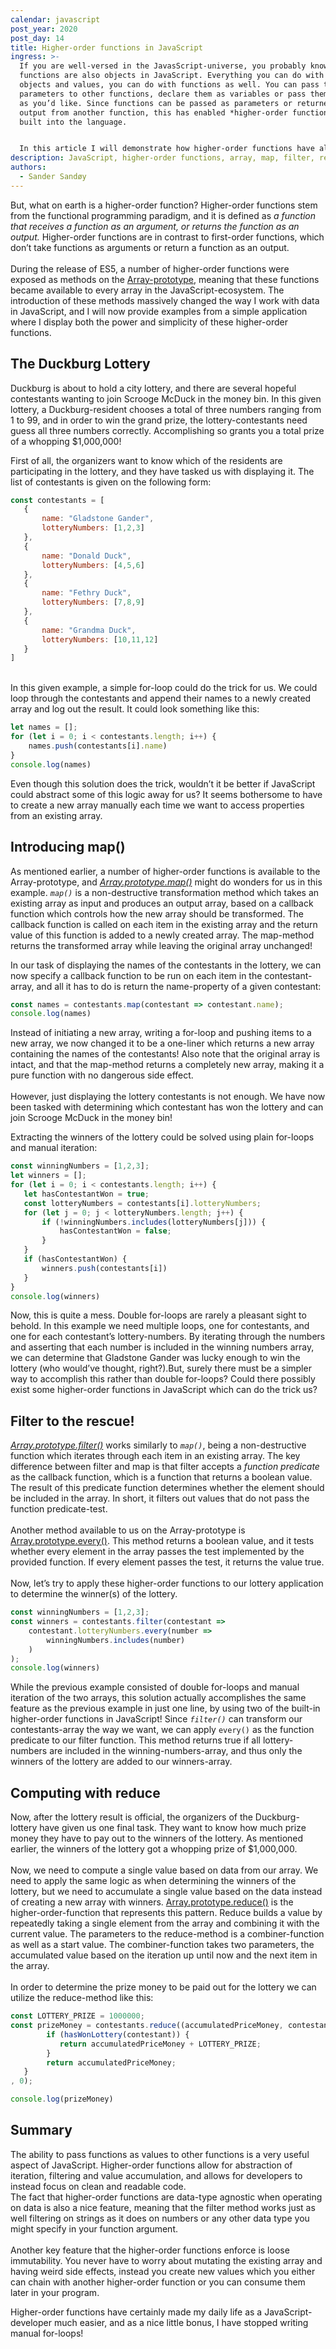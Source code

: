 ```yaml
---
calendar: javascript
post_year: 2020
post_day: 14
title: Higher-order functions in JavaScript
ingress: >-
  If you are well-versed in the JavasScript-universe, you probably know that
  functions are also objects in JavaScript. Everything you can do with regular
  objects and values, you can do with functions as well. You can pass them as
  parameters to other functions, declare them as variables or pass them around
  as you’d like. Since functions can be passed as parameters or returned as an
  output from another function, this has enabled *higher-order functions* to be
  built into the language.


  In this article I will demonstrate how higher-order functions have allowed me to write readable, maintainable and versatile code with fewer bugs, and how it coincidentally completely removed the need to write for-loops in my code!
description: JavaScript, higher-order functions, array, map, filter, reduce
authors:
  - Sander Sandøy
---
```

But, what on earth is a higher-order function? Higher-order functions stem from the functional programming paradigm, and it is defined as *a function that receives a function as an argument, or returns the function as an output.* Higher-order functions are in contrast to first-order functions, which don’t take functions as arguments or return a function as an output.\
\
During the release of ES5, a number of higher-order functions were exposed as methods on the [Array-prototype](https://developer.mozilla.org/tr/docs/Web/JavaScript/Reference/Global_Objects/Array/prototype), meaning that these functions became available to every array in the JavaScript-ecosystem. The introduction of these methods massively changed the way I work with data in JavaScript, and I will now provide examples from a simple application where I display both the power and simplicity of these higher-order functions.

## The Duckburg Lottery

Duckburg is about to hold a city lottery, and there are several hopeful contestants wanting to join Scrooge McDuck in the money bin. In this given lottery, a Duckburg-resident chooses a total of three numbers ranging from 1 to 99, and in order to win the grand prize, the lottery-contestants need guess all three numbers correctly. Accomplishing so grants you a total prize of a whopping $1,000,000!

First of all, the organizers want to know which of the residents are participating in the lottery, and they have tasked us with displaying it. The list of contestants is given on the following form:

```javascript
const contestants = [
   {
       name: "Gladstone Gander",
       lotteryNumbers: [1,2,3]
   },
   {
       name: "Donald Duck",
       lotteryNumbers: [4,5,6]
   },
   {
       name: "Fethry Duck",
       lotteryNumbers: [7,8,9]
   },
   {
       name: "Grandma Duck",
       lotteryNumbers: [10,11,12]
   }
]
```

\
In this given example, a simple for-loop could do the trick for us. We could loop through the contestants and append their names to a newly created array and log out the result. It could look something like this:

```javascript
let names = [];
for (let i = 0; i < contestants.length; i++) {
    names.push(contestants[i].name)
}
console.log(names)
```

Even though this solution does the trick, wouldn’t it be better if JavaScript could abstract some of this logic away for us? It seems bothersome to have to create a new array manually each time we want to access properties from an existing array.

## Introducing map()

As mentioned earlier, a number of higher-order functions is available to the Array-prototype, and *[Array.prototype.map()](https://developer.mozilla.org/en-US/docs/Web/JavaScript/Reference/Global_Objects/Array/map)* might do wonders for us in this example. *`map()`* is a non-destructive transformation method which takes an existing array as input and produces an output array, based on a callback function which controls how the new array should be transformed. The callback function is called on each item in the existing array and the return value of this function is added to a newly created array. The map-method returns the transformed array while leaving the original array unchanged!

In our task of displaying the names of the contestants in the lottery, we can now specify a callback function to be run on each item in the contestant-array, and all it has to do is return the name-property of a given contestant:

```javascript
const names = contestants.map(contestant => contestant.name);
console.log(names)
```

Instead of initiating a new array, writing a for-loop and pushing items to a new array, we now changed it to be a one-liner which returns a new array containing the names of the contestants! Also note that the original array is intact, and that the map-method returns a completely new array, making it a pure function with no dangerous side effect.\
\
However, just displaying the lottery contestants is not enough. We have now been tasked with determining which contestant has won the lottery and can join Scrooge McDuck in the money bin!

Extracting the winners of the lottery could be solved using plain for-loops and manual iteration:

```javascript
const winningNumbers = [1,2,3];
let winners = [];
for (let i = 0; i < contestants.length; i++) {
   let hasContestantWon = true;
   const lotteryNumbers = contestants[i].lotteryNumbers;
   for (let j = 0; j < lotteryNumbers.length; j++) {
       if (!winningNumbers.includes(lotteryNumbers[j])) {
           hasContestantWon = false;
       }
   }
   if (hasContestantWon) {
       winners.push(contestants[i])
   }
}
console.log(winners)
```

Now, this is quite a mess. Double for-loops are rarely a pleasant sight to behold. In this example we need multiple loops, one for contestants, and one for each contestant’s lottery-numbers. By iterating through the numbers and asserting that each number is included in the winning numbers array, we can determine that Gladstone Gander was lucky enough to win the lottery (who would’ve thought, right?).But, surely there must be a simpler way to accomplish this rather than double for-loops? Could there possibly exist some higher-order functions in JavaScript which can do the trick us?

## Filter to the rescue!

*[Array.prototype.filter()](https://developer.mozilla.org/en-US/docs/Web/JavaScript/Reference/Global_Objects/Array/filter)* works similarly to *`map()`*, being a non-destructive function which iterates through each item in an existing array. The key difference between filter and map is that filter accepts a *function predicate* as the callback function, which is a function that returns a boolean value. The result of this predicate function determines whether the element should be included in the array. In short, it filters out values that do not pass the function predicate-test.\
\
Another method available to us on the Array-prototype is [Array.prototype.every()](https://developer.mozilla.org/en-US/docs/Web/JavaScript/Reference/Global_Objects/Array/every). This method returns a boolean value, and it tests whether every element in the array passes the test implemented by the provided function. If every element passes the test, it returns the value true.\
\
Now, let’s try to apply these higher-order functions to our lottery application to determine the winner(s) of the lottery.

```javascript
const winningNumbers = [1,2,3];
const winners = contestants.filter(contestant => 
    contestant.lotteryNumbers.every(number => 
        winningNumbers.includes(number)
    )
);
console.log(winners)
```

While the previous example consisted of double for-loops and manual iteration of the two arrays, this solution actually accomplishes the same feature as the previous example in just one line, by using two of the built-in higher-order functions in JavaScript! Since  *`filter()`* can transform our contestants-array the way we want, we can apply `every()` as the function predicate to our filter function. This method  returns true if all lottery-numbers are included in the winning-numbers-array, and thus only the winners of the lottery are added to our winners-array.

## Computing with reduce

Now, after the lottery result is official, the organizers of the Duckburg-lottery have given us one final task. They want to know how much prize money they have to pay out to the winners of the lottery. As mentioned earlier, the winners of the lottery got a whopping prize of $1,000,000.\
\
Now, we need to compute a single value based on data from our array. We need to apply the same logic as when determining the winners of the lottery, but we need to accumulate a single value based on the data instead of creating a new array with winners. [Array.prototype.reduce()](https://developer.mozilla.org/en-US/docs/Web/JavaScript/Reference/Global_Objects/Array/reduce) is the higher-order-function that represents this pattern. Reduce builds a value by repeatedly taking a single element from the array and combining it with the current value. The parameters to the reduce-method is a combiner-function as well as a start value. The combiner-function takes two parameters, the accumulated value based on the iteration up until now and the next item in the array.\
\
In order to determine the prize money to be paid out for the lottery we can utilize the reduce-method like this:

```javascript
const LOTTERY_PRIZE = 1000000;
const prizeMoney = contestants.reduce((accumulatedPriceMoney, contestant) => {
        if (hasWonLottery(contestant)) {
           return accumulatedPriceMoney + LOTTERY_PRIZE;
        } 
        return accumulatedPriceMoney;
   }
, 0);

console.log(prizeMoney)
```

## Summary

The ability to pass functions as values to other functions is a very useful aspect of JavaScript. Higher-order functions allow for abstraction of iteration, filtering and value accumulation, and allows for developers to instead focus on clean and readable code.\
The fact that higher-order functions are data-type agnostic when operating on data is also a nice feature, meaning that the filter method works just as well filtering on strings as it does on numbers or any other data type you might specify in your function argument.\
\
Another key feature that the higher-order functions enforce is loose immutability. You never have to worry about mutating the existing array and having weird side effects, instead you create new values which you either can chain with another higher-order function or you can consume them later in your program.

Higher-order functions have certainly made my daily life as a JavaScript-developer much easier, and as a nice little bonus, I have stopped writing manual for-loops!